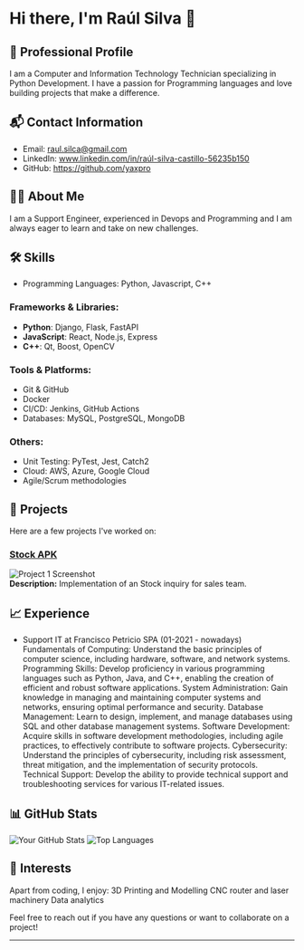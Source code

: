 # Hi there, I'm Raúl Silva 👋

## 💼 Professional Profile
I am a Computer and Information Technology Technician specializing in Python Development. I have a passion for Programming languages and love building projects that make a difference.

## 📬 Contact Information
- Email: raul.silca@gmail.com
- LinkedIn: www.linkedin.com/in/raúl-silva-castillo-56235b150
- GitHub: https://github.com/yaxpro

## 👨‍💻 About Me
I am a Support Engineer, experienced in Devops and Programming and I am always eager to learn and take on new challenges.

## 🛠️ Skills
- Programming Languages: Python, Javascript, C++

### Frameworks & Libraries:
- **Python**: Django, Flask, FastAPI
- **JavaScript**: React, Node.js, Express
- **C++**: Qt, Boost, OpenCV

### Tools & Platforms:
- Git & GitHub
- Docker
- CI/CD: Jenkins, GitHub Actions
- Databases: MySQL, PostgreSQL, MongoDB

### Others:
- Unit Testing: PyTest, Jest, Catch2
- Cloud: AWS, Azure, Google Cloud
- Agile/Scrum methodologies

## 🚀 Projects
Here are a few projects I've worked on:

### [Stock APK](https://github.com/yaxpro/consultastock)
![Project 1 Screenshot](https://via.placeholder.com/400x200)  
**Description:** Implementation of an Stock inquiry for sales team.

## 📈 Experience
- Support IT at Francisco Petricio SPA (01-2021 - nowadays)
  Fundamentals of Computing: Understand the basic principles of computer science, including hardware, software, and network systems.
Programming Skills: Develop proficiency in various programming languages such as Python, Java, and C++, enabling the creation of efficient and robust software applications.
System Administration: Gain knowledge in managing and maintaining computer systems and networks, ensuring optimal performance and security.
Database Management: Learn to design, implement, and manage databases using SQL and other database management systems.
Software Development: Acquire skills in software development methodologies, including agile practices, to effectively contribute to software projects.
Cybersecurity: Understand the principles of cybersecurity, including risk assessment, threat mitigation, and the implementation of security protocols.
Technical Support: Develop the ability to provide technical support and troubleshooting services for various IT-related issues.

## 📊 GitHub Stats
![Your GitHub Stats](https://github-readme-stats.vercel.app/api?username=yaxpro&show_icons=true&theme=radical)
![Top Languages](https://github-readme-stats.vercel.app/api/top-langs/?username=yaxpro&layout=compact&theme=radical)



## 🎨 Interests
Apart from coding, I enjoy:
3D Printing and Modelling
CNC router and laser machinery
Data analytics

Feel free to reach out if you have any questions or want to collaborate on a project!

---


